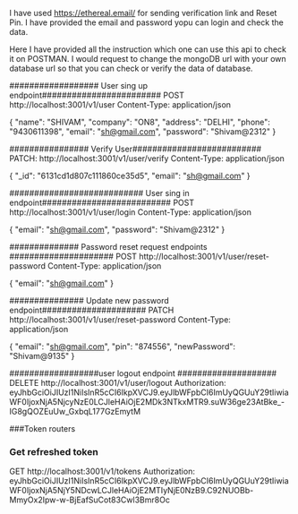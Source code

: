 I have used https://ethereal.email/ for sending verification link and Reset Pin. I have provided the email and password yopu can login and check the data.

Here I have provided all the instruction which one can use this api to check it on POSTMAN. I would request to change the mongoDB url with your own database url so that you can check or verify the data of database.





################## User sing up endpoint########################
POST http://localhost:3001/v1/user
Content-Type: application/json

{
    "name": "SHIVAM",
    "company": "ON8",
    "address": "DELHI",
    "phone": "9430611398",
    "email": "sh@gmail.com",
    "password": "Shivam@2312"
}


################ Verify User##########################
PATCH: http://localhost:3001/v1/user/verify
Content-Type: application/json 

{
    "_id": "6131cd1d807c111860ce35d5",
    "email": "sh@gmail.com"
}

########################### User sing in endpoint##########################
POST http://localhost:3001/v1/user/login
Content-Type: application/json 

{
     "email": "sh@gmail.com",
    "password": "Shivam@2312"
}

############## Password reset request endpoints #####################
POST http://localhost:3001/v1/user/reset-password
Content-Type: application/json 

{
    "email": "sh@gmail.com"
}

############### Update new password endpoint#####################
PATCH  http://localhost:3001/v1/user/reset-password
Content-Type: application/json 

{
    "email": "sh@gmail.com",
    "pin": "874556",
    "newPassword": "Shivam@9135"
}


##################user logout endpoint ####################
DELETE http://localhost:3001/v1/user/logout
Authorization: eyJhbGciOiJIUzI1NiIsInR5cCI6IkpXVCJ9.eyJlbWFpbCI6ImUyQGUuY29tIiwiaWF0IjoxNjA5NjcyNzE0LCJleHAiOjE2MDk3NTkxMTR9.suW36ge23AtBke_-IG8gQOZEuUw_GxbqL177GzEmytM
 


###Token routers
### Get refreshed token
GET http://localhost:3001/v1/tokens
Authorization: eyJhbGciOiJIUzI1NiIsInR5cCI6IkpXVCJ9.eyJlbWFpbCI6ImUyQGUuY29tIiwiaWF0IjoxNjA5NjY5NDcwLCJleHAiOjE2MTIyNjE0NzB9.C92NUOBb-MmyOx2Ipw-w-BjEafSuCot83Cwl3Bmr8Oc


